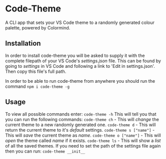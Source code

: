 # Code-Theme

A CLI app that sets your VS Code theme to a randomly generated colour palette, powered by Colormind.

## Installation

In order to install code-theme you will be asked to supply it with the complete filepath of your VS Code's *settings.json* file. This can be found by going to *settings* in VS Code and following a link to 'Edit in settings.json'. Then copy this file's full path.

In order to be able to run code-theme from anywhere you should run the command
```npm i code-theme -g```

## Usage

To view all possible commands enter:
```code-theme -h```
This will tell you that you can run the following commands:
```code-theme ch``` - This will *change* the current theme to a new randomly generated one.
```code-theme d```  - This will return the current theme to it's *default* settings.
```code-theme s ["name"]``` - This will *save* the current theme as *name*.
```code-theme o ["name"]``` - This will *open* the theme called *name* if it exists.
```code-theme ls``` - This will show a *list* of all the saved themes.
If you need to set the path of the settings file again then you can run:
```code-theme __init__```  